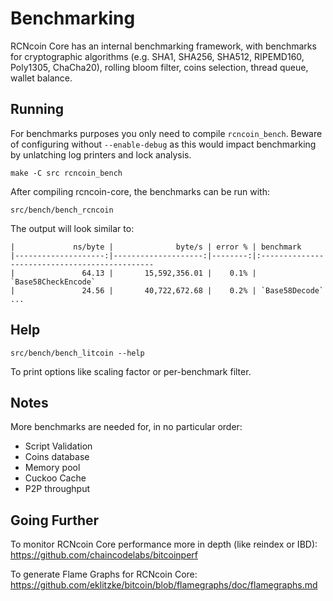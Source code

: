 Benchmarking
============

RCNcoin Core has an internal benchmarking framework, with benchmarks
for cryptographic algorithms (e.g. SHA1, SHA256, SHA512, RIPEMD160, Poly1305, ChaCha20), rolling bloom filter, coins selection,
thread queue, wallet balance.

Running
---------------------

For benchmarks purposes you only need to compile `rcncoin_bench`. Beware of configuring without `--enable-debug` as this would impact
benchmarking by unlatching log printers and lock analysis.

    make -C src rcncoin_bench

After compiling rcncoin-core, the benchmarks can be run with:

    src/bench/bench_rcncoin

The output will look similar to:
```
|             ns/byte |              byte/s | error % | benchmark
|--------------------:|--------------------:|--------:|:----------------------------------------------
|               64.13 |       15,592,356.01 |    0.1% | `Base58CheckEncode`
|               24.56 |       40,722,672.68 |    0.2% | `Base58Decode`
...
```

Help
---------------------

    src/bench/bench_litcoin --help

To print options like scaling factor or per-benchmark filter.

Notes
---------------------
More benchmarks are needed for, in no particular order:
- Script Validation
- Coins database
- Memory pool
- Cuckoo Cache
- P2P throughput

Going Further
--------------------

To monitor RCNcoin Core performance more in depth (like reindex or IBD): https://github.com/chaincodelabs/bitcoinperf

To generate Flame Graphs for RCNcoin Core: https://github.com/eklitzke/bitcoin/blob/flamegraphs/doc/flamegraphs.md
